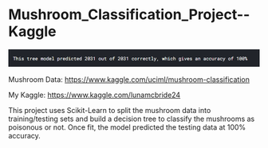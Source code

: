 # Mushroom_Classification_Project--Kaggle

![Accuracy](https://github.com/Luna-McBride/Kaggle_Personal_Projects/blob/master/Data%20Classification/Mushroom_Classification_Project/100Accuracy.png)

Mushroom Data: https://www.kaggle.com/uciml/mushroom-classification

My Kaggle: https://www.kaggle.com/lunamcbride24

This project uses Scikit-Learn to split the mushroom data into training/testing sets and build a decision tree to classify the mushrooms as poisonous or not. Once fit, the model predicted the testing data at 100% accuracy.
